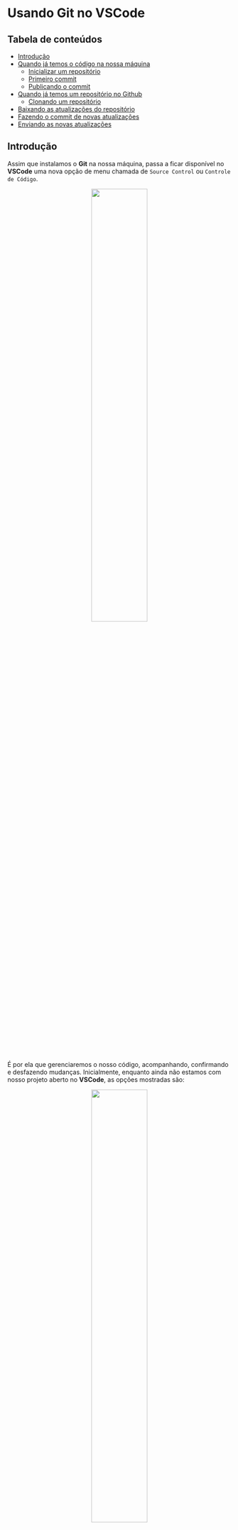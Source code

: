 # Usando **Git** no **VSCode**

## Tabela de conteúdos

* [Introdução](#introdução)
* [Quando já temos o código na nossa máquina](#quando-já-temos-o-código-na-nossa-máquina)
    * [Inicializar um repositório](#inicializar-um-repositório)
    * [Primeiro commit](#primeiro-commit)
    * [Publicando o commit](#publicando-o-commit)
* [Quando já temos um repositório no Github](#quando-já-temos-um-repositório-no-github)
    * [Clonando um repositório](#clonando-um-repositório)
* [Baixando as atualizações do repositório](#baixando-as-atualizações-do-repositório)
* [Fazendo o commit de novas atualizações](#fazendo-o-commit-de-novas-atualizações)
* [Enviando as novas atualizações](#enviando-as-novas-atualizações)

## Introdução
Assim que instalamos o **Git** na nossa máquina, passa a ficar disponível no **VSCode** uma nova opção de menu chamada de `Source Control` ou `Controle de Código`.

<P align="center">
    <img src="../assets/vscode_source_control_1.png" width="50%">
</p>

É por ela que gerenciaremos o nosso código, acompanhando, confirmando e desfazendo mudanças. Inicialmente, enquanto ainda não estamos com nosso projeto aberto no **VSCode**, as opções mostradas são:

<P align="center">
    <img src="../assets/vscode_source_control_2.png" width="50%">
</p>

A opção `Open Folder` ou `Abrir pasta` nós já conhecemos, é a mesma que temos no menu do **VSCode** e através dela podemos escolher qual pasta queremos abrir para trabalhar no **VSCode**.

Já a opção `Clone Repository` ou `Clonar Repositório` é nova e falaremos sobre ela em instantes.

Existem duas formas básicas de começar a usar o **Git** em nossos projetos, quando já temos algum código escrito na nossa máquina ou quando o código ou até mesmo um repositório vazio está no **Github**.

## Quando já temos o código na nossa máquina

Quando já temos alguma coisa escrita do nosso projeto salvo no nosso PC, precisamos fazer o processo de iniciar essa nossa pasta como um repositório do **Git**.

Para isso eu abri no **VSCode** o meu projeto de exemplo `demo_github`, nele existem apenas 3 arquivos bem simples:
- `estilo.css`
- `pagina.html`
- `script.js`

### Inicializar um repositório
Agora que estamos com nosso projeto de exemplo aberto no **VSCode**, podemos abrir o `Source Control` e veremos opções diferentes disponíveis:

<P align="center">
    <img src="../assets/vscode_initialize.png" width="50%">
</p>

Nesse momento, ambas fazem a mesma coisa, que é inicilizar o nosso projeto como um repositório do **Git** e posteriomente enviar para nossa conta no **Github**. A única diferença é que a opção `Publish to Github` faz tudo de forma mais direta, omitindo alguns passos e a opção `Initialize Repository` nos permite visualizar cada etapa do processo e é por este caminho que seguiremos.

Ao clicar na opção `Initialize Repository`, nosso projeto será inicializado como um repositório **Git**, ou seja, qualquer modificação nos conteúdos começará a ser observada e gerenciada pelo **Git**. De cara vemos que nossos 3 arquivos foram adicionados na área de mudanças ou `Changes`. Isso acontece pois como nosso projeto passou a ser um repositório do **Git** neste exato momento, tudo que existia lá é considerado como algo novo.

<P align="center">
    <img src="../assets/vscode_changes_1.png" >
</p>

Nesta área, ao lado do nome de cada um dos nossos arquivos existem opções para `ver o arquivo`, `desfazer as mudanças` ou `confirmá-las`.

<P align="center">
    <img src="../assets/vscode_changes_2.png" >
</p>

### Primeiro commit
Ao confirmar as mudanças de todos os arquivos, os mesmo sáo movidos para uma próxima área chamada de `Staged Changes`. Nesse momento, nossos arquivos estão prontos para serem enviados para a nossa conta no **Github**.

<P align="center">
    <img src="../assets/vscode_staged_1.png" >
</p>

Nesta área também existem opções nos arquivos, podemos ver o arquivo ou remover a confirmação de mudanças, o que fará o arquivo voltar para a área anterior de `Changes`.

<P align="center">
    <img src="../assets/vscode_staged_2.png" >
</p>

Agora que todos nossos arquivos estão confirmados, precisamos fazer o nosso `commit`, que nada mais é do que o "empacotamento" das nossas mudanças. Esse pacote é composto por basicamente 2 coisas, uma mensagem de identificação e os arquivos que estão sendo enviados.

<P align="center">
    <img src="../assets/vscode_commit_1.png" >
</p>

Após clicarmos na opção para confirmar o nosso `commit` nosso "pacote de mudanças" está pronto, lacrado e identificado, como uma encomenda que pretendemos enviar para alguém, porém, assim como uma encomenda, ainda precisamos executar o último passo. 

### Publicando o commit
Se fosse uma encomenda de verdade provavelmente teríamos que ir até uma agência de um serviço de postagem, aqui é um pouco mais simples, podemos fazer o nosso envio através do botão `Publish Branch` ou `Publicar`.

<P align="center">
    <img src="../assets/vscode_publish_1.png" >
</p>

Para conseguir publicar precisamos de duas coisas, a primeira é escolher o nome do nosso repositório no **Github**, por padrão um campo de texto será mostrado no topo do **VSCode** e já virá preenchido com o nome atual da pasta do seu projeto, mudar este valor é opcional.

A segunda parte **só vai acontecer na primeira vez que você estiver tentando conectar o **VSCode** a sua conta no Github**, pois para que o **VSCode** consiga se comunicar com a nossa conta é necessário autorizar. Para isso será mostrada uma mensagem na tela pedindo essa autorização, ao clicar no botão `Allow` ou `Permitir`, seremos redirecionados para o nosso Navegador padrão e para a página do **Github**. 

Se já estivermos logados, uma tela pedido permissão para o **VSCode** se conectar a nossa conta será mostrada, se não, primeiro teremos que realizar o Login e então seremos questionados sobre a permissão.

<P align="center">
    <img src="../assets/vscode_publish_2.png" >
</p>

Uma vez que tudo seja autorizado, seremos redirecionados ao **VSCode** para finalizar a nossa publicação. Para isso basta escolher se nosso novo repositório será público ou prívado e a ação de publicação será concluída. 

<P align="center">
    <img src="../assets/vscode_publish_3.png" >
</p>

Um novo repositório será criado na nossa conta no **Github** já contendo todo o nosso código.

<P align="center">
    <img src="../assets/github_repositorio.png" >
</p>

## Quando já temos um repositório no Github
Como dito no começo, podemos partir de um repositório ja criado na nossa conta no **Github**. Para isso precisamos abrir o **VSCode** e sem nenhum projeto aberto ir até `Source Control` (como mostrado na [introdução](#introdução)) e escolher a opção `Clone Repository` ou `Clonar Repositório`.

### Clonando um repositório
`Clonar` um repositório nada mais é do que baixar o repositório do **Github** para a nossa máquina. É muito comum fazermos isso quando vamos alterar um projeto que já existe e conta com bastante código, mas também para projetos novos e que ainda não possuem nenhum arquivo.

A vantagem de se `clonar` um repositório é que o mesmo já vem inicializado e não é necessário realizar o passo de [inicialização](#inicializar-um-repositório) descrito acima. Assim como qualquer mudança feita em arquivos novos ou pré-existentes já estará sendo observada e gerenciada pelo **Git**.

Ao escolher a opção `Clone Repository` do `Source Control` veremos a seguinte opção no topo do **VSCode**.

Ao clicar em `Clone from Github` ou `Clonar do Github` serão listados todos os repositórios disponíveis na sua conta. 

**Atençao:** assim como na etapa de [publicação do commit](#publicando-o-commit) descrita acima, **se for a primeira vez que você estiver tentando conectar o **VSCode** a sua conta no Github**, ele solicitará uma autorização para que consiga se comunicar com a nossa conta. Para isso será mostrada uma mensagem na tela pedindo essa autorização, ao clicar no botão `Allow` ou `Permitir`, seremos redirecionados para o nosso Navegador padrão e para a página do **Github**. 

Se já estivermos logados, uma tela pedido permissão para o **VSCode** se conectar a nossa conta será mostrada, se não, primeiro teremos que realizar o Login e então seremos questionados sobre a permissão. 

Basta selecionar o repositório desejado e escolher em qual pasta da sua máquina o download será feito. Será criada uma pasta na sua máquina com o mesmo nome do repositório na sua conta do **Github**, neste exemplo estou clonando o repositório `demo_github` (o mesmo criado no [fluxo anterior](#quando-já-temos-o-código-na-nossa-máquina)).

<P align="center">
    <img src="../assets/vscode_clone_2.png" >
</p>

Por último, assim que o download do repositório estiver concluído o **VSCode** perguntará se já queremos abrir esta pasta, escolha a opção `Open` ou `Abrir` para facilitar.

<P align="center">
    <img src="../assets/vscode_clone_3.png" >
</p>

Agora o nosso repositório já está baixado, aberto e pronto para ser trabalhado em nosso **VSCode**.

Se por algum motivo não selecionamos a opção de abrir o repositório mostrada acima, ou simplesmente fechamos o **VSCode** para continuar em outro momento, basta realzarmos o fluxo padrão de `Open folder` ou `Abrir pasta` e escolher a pasta do nosso repositório no caminho que escolhemos para cloná-lo.

## Baixando as atualizações do repositório
Uma boa prática quando estamos trabalhando com outras pessoas no mesmo repositório é sempre antes verificar se existe alguma atualização disponível para ser baixada antes de começar uma nova modificação.

Para isso basta acessar a área de `Source Control`, clicar nos `...` e utilizar a funcionalidade de `Pull`.

<P align="center">
    <img src="../assets/vscode_pull.png" >
</p>

Fazendo isso, toda atualização de código que ainda não consta na sua cópia local do repositório será baixada.

## Fazendo o commit de novas atualizações
O processo de fazer commits de novas atualizações é o mesmo descrito anteriormente em [primeiro commit](#primeiro-commit). A única diferença é que agora apenas os arquivos modificados serão listados na área de `Modificações` ou `Changes`.

Suponha que eu alterei o arquivo `pagina.html` que já existia mas estava vazio, incluí o `HTML` padrão e salvei.

O arquivo `pagina.html` será listado na área de modificações e se eu clicar nele, posso inclusive ver as modificações feitas. A esquerda é possível ver que ele estava vazio antes da minha modificação e a direita podemos ver como ele está atualmente.

<P align="center">
    <img src="../assets/vscode_changes_3.png" >
</p>

Assim como descrito em [primeiro commit](#primeiro-commit), se tudo estiver correto, basta confirmar a modificação do arquivo enviando-o para `Staged Changes`, inserindo uma mensagem de `commit`** clara e objetiva sobre a modificação** e finalizando a ação.

<P align="center">
    <img src="../assets/vscode_commit_2.png" >
</p>

Neste momento, temos um "pacote" contendo um arquivo modificado e pronto para ser enviado.

## Enviando as novas atualizações
Assim como descrito em [publicando o commit](#publicando-o-commit), precisamos enviar este "pacote". Para fazer isso temos 2 alternativas:

1. Clicar em `Sync Changes` ou `Sincronizar modificações`
2. Ir nos `...` e escolher a opção `Push`.

<P align="center">
    <img src="../assets/vscode_push.png" >
</p>